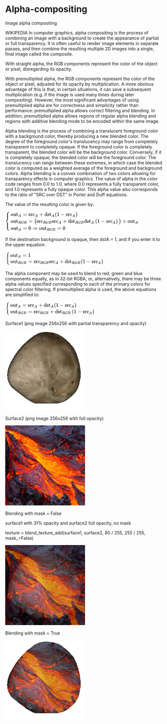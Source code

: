# Alpha-compositing
Image alpha compositing

WIKIPEDIA 
In computer graphics, alpha compositing is the process of combining an image with a background to create the appearance of partial or full transparency. It is often useful to render image elements in separate passes, and then combine the resulting multiple 2D images into a single, final image called the composite.

With straight alpha, the RGB components represent the color of the object or pixel, disregarding its opacity.

With premultiplied alpha, the RGB components represent the color of the object or pixel, adjusted for its opacity by multiplication. A more obvious advantage of this is that, in certain situations, it can save a subsequent multiplication (e.g. if the image is used many times during later compositing). However, the most significant advantages of using premultiplied alpha are for correctness and simplicity rather than performance: premultiplied alpha allows correct filtering and blending. In addition, premultiplied alpha allows regions of regular alpha blending and regions with additive blending mode to be encoded within the same image.

Alpha blending is the process of combining a translucent foreground color with a background color, thereby producing a new blended color. The degree of the foreground color's translucency may range from completely transparent to completely opaque. If the foreground color is completely transparent, the blended color will be the background color. Conversely, if it is completely opaque, the blended color will be the foreground color. The translucency can range between these extremes, in which case the blended color is computed as a weighted average of the foreground and background colors.
Alpha blending is a convex combination of two colors allowing for transparency effects in computer graphics. The value of alpha in the color code ranges from 0.0 to 1.0, where 0.0 represents a fully transparent color, and 1.0 represents a fully opaque color. 
This alpha value also corresponds to the ratio of "SRC over DST" in Porter and Duff equations.

The value of the resulting color is given by:

![alt text](https://github.com/yoyoberenguer/Alpha-compositing/blob/master/equation1.png)

If the destination background is opaque, then dstA = 1, and if you enter it to the upper equation:

![alt text](https://github.com/yoyoberenguer/Alpha-compositing/blob/master/equation2.png)

The alpha component may be used to blend to red, green and blue components equally, as in 32-bit RGBA, or, alternatively, there may be three alpha values specified corresponding to each of the primary colors for spectral color filtering.
If premultiplied alpha is used, the above equations are simplified to:

![alt text](https://github.com/yoyoberenguer/Alpha-compositing/blob/master/equation3.png)

Surface1 (png image 256x256 with partial transparency and opacity)

![alt_text](https://github.com/yoyoberenguer/Alpha-compositing/blob/master/Assets/Asteroid.png)

Surface2 (png image 256x256 with full opacity)

![alt_text](https://github.com/yoyoberenguer/Alpha-compositing/blob/master/Assets/Lava.png)

Blending with mask = False 

surface1 with 31% opacity and surface2 full opacity, no mask

texture = blend_texture_add(surface1, surface2, 80 / 255, 255 / 255, mask_=False)

![alt_text](https://github.com/yoyoberenguer/Alpha-compositing/blob/master/Assets/Blend_no_mask.png)


Blending with mask = True

![alt_text](https://github.com/yoyoberenguer/Alpha-compositing/blob/master/Assets/Blend.png)
